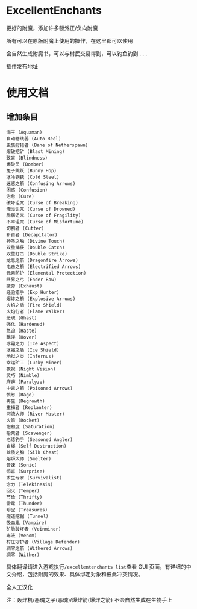 # ExcellentEnchants

更好的附魔，添加许多额外正/负向附魔

所有可以在原版附魔上使用的操作，在这里都可以使用

会自然生成附魔书，可以与村民交易得到，可以钓鱼钓到……

[插件发布地址](https://www.spigotmc.org/resources/excellentenchants-vanilla-like-enchantments.61693/)

# 使用文档

## 增加条目

```text
海王 (Aquaman)
自动卷线器 (Auto Reel)
虫族狩猎者 (Bane of Netherspawn)
爆破挖矿 (Blast Mining)
致盲 (Blindness)
爆破员 (Bomber)
兔子跳跃 (Bunny Hop)
冰冷钢铁 (Cold Steel)
迷惑之箭 (Confusing Arrows)
困惑 (Confusion)
治愈 (Cure)
破坏诅咒 (Curse of Breaking)
淹没诅咒 (Curse of Drowned)
脆弱诅咒 (Curse of Fragility)
不幸诅咒 (Curse of Misfortune)
切割者 (Cutter)
斩首者 (Decapitator)
神圣之触 (Divine Touch)
双重捕获 (Double Catch)
双重打击 (Double Strike)
龙息之箭 (Dragonfire Arrows)
电击之箭 (Electrified Arrows)
元素防护 (Elemental Protection)
终界之弓 (Ender Bow)
疲劳 (Exhaust)
经验猎手 (Exp Hunter)
爆炸之箭 (Explosive Arrows)
火焰之盾 (Fire Shield)
火焰行者 (Flame Walker)
恶魂 (Ghast)
强化 (Hardened)
急迫 (Haste)
飘浮 (Hover)
冰霜之力 (Ice Aspect)
冰霜之盾 (Ice Shield)
地狱之炎 (Infernus)
幸运矿工 (Lucky Miner)
夜视 (Night Vision)
灵巧 (Nimble)
麻痹 (Paralyze)
中毒之箭 (Poisoned Arrows)
愤怒 (Rage)
再生 (Regrowth)
重植者 (Replanter)
河流大师 (River Master)
火箭 (Rocket)
饱和度 (Saturation)
拾荒者 (Scavenger)
老练钓手 (Seasoned Angler)
自爆 (Self Destruction)
丝质之胸 (Silk Chest)
熔炉大师 (Smelter)
音速 (Sonic)
惊喜 (Surprise)
求生专家 (Survivalist)
念力 (Telekinesis)
回火 (Temper)
节俭 (Thrifty)
雷霆 (Thunder)
珍宝 (Treasures)
隧道挖掘 (Tunnel)
吸血鬼 (Vampire)
矿脉破坏者 (Veinminer)
毒液 (Venom)
村庄守护者 (Village Defender)
凋零之箭 (Withered Arrows)
凋零 (Wither)
```

具体翻译请进入游戏执行`/excellentenchants list`查看 GUI 页面，有详细的中文介绍，包括附魔的效果、具体绑定对象和彼此冲突情况。

全人工汉化

注：轰炸机/恶魂之子(恶魂)/爆炸箭(爆炸之箭) 不会自然生成在生物手上
